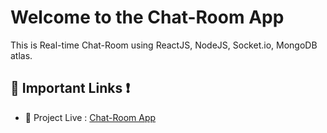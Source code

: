 # Welcome to the Chat-Room App
This is Real-time Chat-Room using ReactJS, NodeJS, Socket.io, MongoDB atlas.

## 🔗 Important Links ❗
- 🔴 Project Live : [Chat-Room App](https://kalam.vercel.app)
